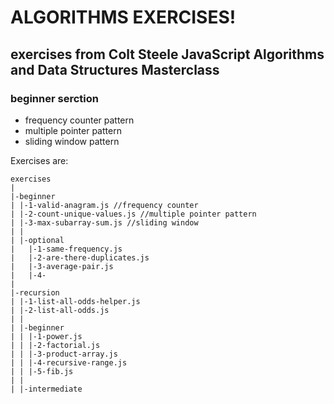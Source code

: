 # ALGORITHMS EXERCISES!
 exercises from Colt Steele JavaScript Algorithms and Data Structures Masterclass
---

### beginner serction

- frequency counter pattern
- multiple pointer pattern
- sliding window pattern
 
 Exercises are:

```
exercises
|
|-beginner
| |-1-valid-anagram.js //frequency counter
| |-2-count-unique-values.js //multiple pointer pattern
| |-3-max-subarray-sum.js //sliding window 
| |
| |-optional
|   |-1-same-frequency.js
|   |-2-are-there-duplicates.js
|   |-3-average-pair.js
|   |-4-
|
|-recursion
| |-1-list-all-odds-helper.js
| |-2-list-all-odds.js
| |
| |-beginner
| | |-1-power.js
| | |-2-factorial.js
| | |-3-product-array.js
| | |-4-recursive-range.js
| | |-5-fib.js
| | 
| |-intermediate    

```

